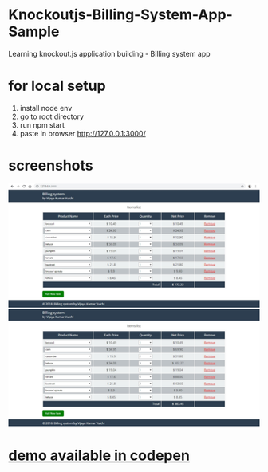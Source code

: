 # Knockoutjs-Billing-System-App-Sample
Learning knockout.js application building - Billing system app

# for local setup
1. install node env
2. go to root directory
3. run npm start
4. paste in browser http://127.0.0.1:3000/

# screenshots

<img src="public/images/homepage.jpg" alt="knockoutjs billing system app sample"/>

<img src="public/images/homepage-2.jpg" alt="knockoutjs billing system app sample"/>

# <a href="https://codepen.io/vulchivijay/full/KGNqmz/" target="_blank">demo available in codepen</a>
